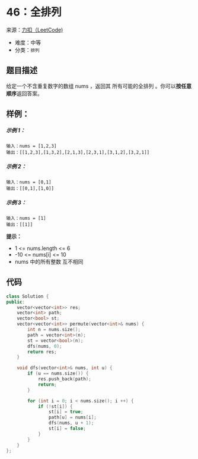 # 46：全排列
来源：[力扣（LeetCode)](https://leetcode-cn.com/problems/permutations/)

* 难度：中等
* 分类：`排列`

## 题目描述
给定一个不含重复数字的数组 nums ，返回其 所有可能的全排列 。你可以**按任意顺序**返回答案。
## 样例：
##### 示例 1：
```
输入：nums = [1,2,3]
输出：[[1,2,3],[1,3,2],[2,1,3],[2,3,1],[3,1,2],[3,2,1]]
```
##### 示例 2：
```
输入：nums = [0,1]
输出：[[0,1],[1,0]]
```
##### 示例 3：
```
输入：nums = [1]
输出：[[1]]
```

**提示：**
* 1 <= nums.length <= 6
* -10 <= nums[i] <= 10
* nums 中的所有整数 互不相同

## 代码
```c++
class Solution {
public:
    vector<vector<int>> res;
    vector<int> path;
    vector<bool> st;
    vector<vector<int>> permute(vector<int>& nums) {
        int n = nums.size();
        path = vector<int>(n);
        st = vector<bool>(n);
        dfs(nums, 0);
        return res;
    }

    void dfs(vector<int>& nums, int u) {
        if (u == nums.size()) {
            res.push_back(path);
            return;
        }

        for (int i = 0; i < nums.size(); i ++) {
            if (!st[i]) {
                st[i] = true;
                path[u] = nums[i];
                dfs(nums, u + 1);
                st[i] = false;
            }
        }
    }
};
```